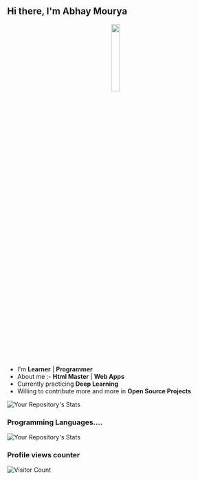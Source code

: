 ## Hi there, I'm Abhay Mourya

<p align="center">
<img width="20%" src="https://img.icons8.com/ios-filled/96/000000/programming.png"/>
</p>

- I'm  **Learner** | **Programmer** 
- About me :- **Html Master** | **Web Apps**
- Currently practicing **Deep Learning**
- Willing to contribute more and more in **Open Source Projects**

![Your Repository's Stats](https://github-readme-stats.vercel.app/api?username=Abhay557&show_icons=true)

### Programming Languages....

![Your Repository's Stats](https://github-readme-stats.vercel.app/api/top-langs/?username=Abhay557&theme=blue-green)

### Profile views counter

![Visitor Count](https://profile-counter.glitch.me/{Abhay557}/count.svg)


